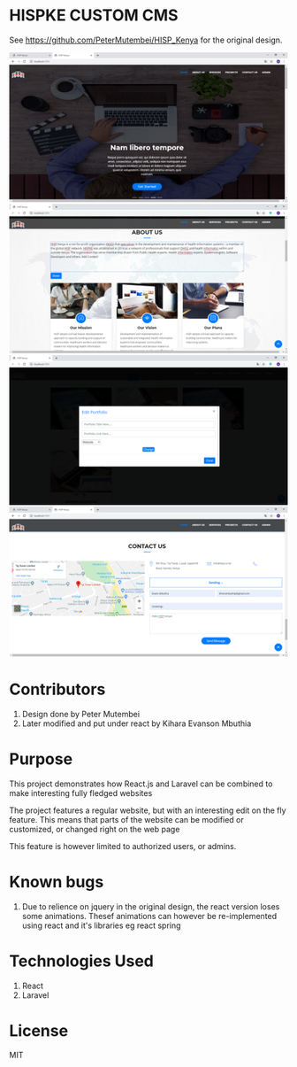 # HISPKE CUSTOM CMS
See https://github.com/PeterMutembei/HISP_Kenya for the original design. 

![testing](https://github.com/MbuthiaWaKihara/HISP/blob/master/screenshots/intro.png)
![testing](https://github.com/MbuthiaWaKihara/HISP/blob/master/screenshots/abouts.png)
![testing](https://github.com/MbuthiaWaKihara/HISP/blob/master/screenshots/portfolio.png)
![testing](https://github.com/MbuthiaWaKihara/HISP/blob/master/screenshots/mailing.png)

# Contributors
<ol>
    <li>Design done by Peter Mutembei</li>
    <li>Later modified and put under react by Kihara Evanson Mbuthia</li>
</ol>

# Purpose
<p>This project demonstrates how React.js and Laravel can be combined to make interesting fully fledged websites</p>
<p>The project features a regular website, but with an interesting edit on the fly feature. This means that parts of the website can be modified or customized, or changed right on the web page</p>
<p>This feature is however limited to authorized users, or admins.</p>

# Known bugs
<ol>
    <li>Due to relience on jquery in the original design, the react version loses some animations. Thesef animations can however be re-implemented using react and it's libraries eg react spring</li>
</ol>

# Technologies Used
<ol>
    <li>React</li>
    <li>Laravel</li>
</ol>

# License
<p>MIT</p>